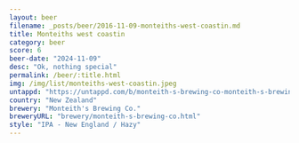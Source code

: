 ```yaml
---
layout: beer
filename: _posts/beer/2016-11-09-monteiths-west-coastin.md
title: Monteiths west coastin
category: beer
score: 6
beer-date: "2024-11-09"
desc: "Ok, nothing special"
permalink: /beer/:title.html
img: /img/list/monteiths-west-coastin.jpeg
untappd: "https://untappd.com/b/monteith-s-brewing-co-monteith-s-brewing-co-west-coastin-hazy/4825664"
country: "New Zealand"
brewery: "Monteith's Brewing Co."
breweryURL: "brewery/monteith-s-brewing-co.html"
style: "IPA - New England / Hazy"
---
```


